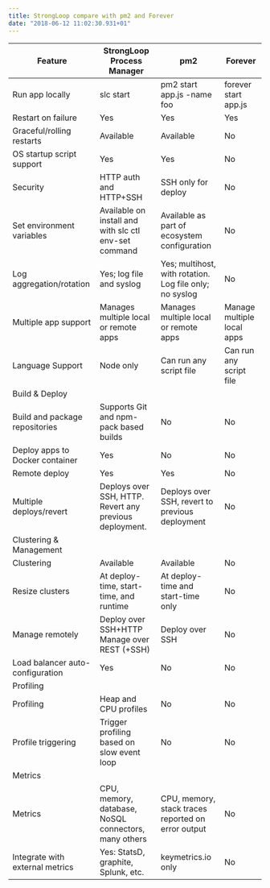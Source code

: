```yaml
---
title: StrongLoop compare with pm2 and Forever
date: "2018-06-12 11:02:30.931+01"
---
```



| Feature                          | StrongLoop Process Manager                               | pm2                                                     | Forever                    |
| -------------------------------- | -------------------------------------------------------- | ------------------------------------------------------- | -------------------------- |
| Run app locally                  | slc start                                                | pm2 start app.js -name foo                              | forever start app.js       |
| Restart on failure               | Yes                                                      | Yes                                                     | Yes                        |
| Graceful/rolling restarts        | Available                                                | Available                                               | No                         |
| OS startup script support        | Yes                                                      | Yes                                                     | No                         |
| Security                         | HTTP auth and HTTP+SSH                                   | SSH only for deploy                                     | No                         |
| Set environment variables        | Available on install and with slc ctl env-set command    | Available as part of ecosystem configuration            | No                         |
| Log aggregation/rotation         | Yes; log file and syslog                                 | Yes; multihost, with rotation. Log file only; no syslog | No                         |
| Multiple app support             | Manages multiple local or remote apps                    | Manages multiple local or remote apps                   | Manage multiple local apps |
| Language Support                 | Node only                                                | Can run any script file                                 | Can run any script file    |
| Build & Deploy                   |                                                          |                                                         |                            |
| Build and package repositories   | Supports Git and npm-pack based builds                   | No                                                      | No                         |
| Deploy apps to Docker container  | Yes                                                      | No                                                      | No                         |
| Remote deploy                    | Yes                                                      | Yes                                                     | No                         |
| Multiple deploys/revert          | Deploys over SSH, HTTP.  Revert any previous deployment. | Deploys over SSH, revert to previous deployment         | No                         |
| Clustering & Management          |                                                          |                                                         |                            |
| Clustering                       | Available                                                | Available                                               | No                         |
| Resize clusters                  | At deploy-time, start-time, and runtime                  | At deploy-time and start-time only                      | No                         |
| Manage remotely                  | Deploy over SSH+HTTP Manage over REST (+SSH)             | Deploy over SSH                                         | No                         |
| Load balancer auto-configuration | Yes                                                      | No                                                      | No                         |
| Profiling                        |                                                          |                                                         |                            |
| Profiling                        | Heap and CPU profiles                                    | No                                                      | No                         |
| Profile triggering               | Trigger profiling based on slow event loop               | No                                                      | No                         |
| Metrics                          |                                                          |                                                         |                            |
| Metrics                          | CPU, memory, database, NoSQL connectors, many others     | CPU, memory, stack traces reported on error output      | No                         |
| Integrate with external metrics  | Yes: StatsD, graphite, Splunk, etc.                      | keymetrics.io only                                      | No                         |